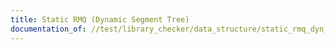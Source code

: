 ```yaml
---
title: Static RMQ (Dynamic Segment Tree)
documentation_of: //test/library_checker/data_structure/static_rmq_dyn_segtree.test.py
---
```

